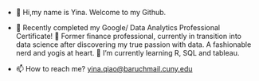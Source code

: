 - 👋 Hi,my name is Yina. Welcome to my Github.
- 
  👀 Recently completed my Google/ Data Analytics Professional Certificate!
  💞️ Former finance professional, currently in transition into data science after discovering my true passion with data. 
     A fashionable nerd and yogis at heart.
 🌱 I’m currently learning R, SQL and tableau.

- 📫 How to reach me? yina.qiao@baruchmail.cuny.edu

<!---
yinaS1234/yinaS1234 is a ✨ special ✨ repository because its `README.md` (this file) appears on your GitHub profile.
You can click the Preview link to take a look at your changes.
--->
